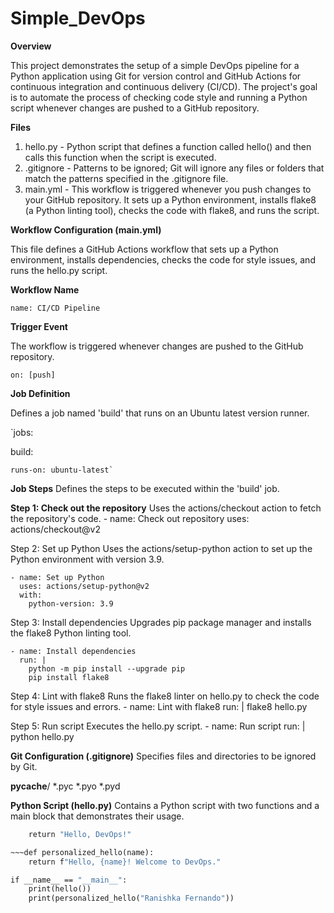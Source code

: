 # Simple_DevOps

**Overview**

This project demonstrates the setup of a simple DevOps pipeline for a Python application using Git for version control and GitHub Actions for continuous integration and continuous delivery (CI/CD). 
The project's goal is to automate the process of checking code style and running a Python script whenever changes are pushed to a GitHub repository.

**Files**
1. hello.py - Python script that defines a function called hello() and then calls this function when the script is 
   executed.
2. .gitignore - Patterns to be ignored; Git will ignore any files or folders that match the patterns specified in the 
   .gitignore file.
3. main.yml - This workflow is triggered whenever you push changes to your GitHub repository. It sets up a Python 
   environment, installs flake8 (a Python linting tool), checks the code with flake8, and runs the script.


**Workflow Configuration (main.yml)**

This file defines a GitHub Actions workflow that sets up a Python environment, installs dependencies, checks the code for style issues, and runs the hello.py script.

**Workflow Name**

`name: CI/CD Pipeline`

**Trigger Event**

The workflow is triggered whenever changes are pushed to the GitHub repository.

`on: [push]`

**Job Definition**

Defines a job named 'build' that runs on an Ubuntu latest version runner.

`jobs:

  build:
  
    runs-on: ubuntu-latest`

    
**Job Steps**
Defines the steps to be executed within the 'build' job.

**Step 1: Check out the repository**
Uses the actions/checkout action to fetch the repository's code.
    - name: Check out repository
      uses: actions/checkout@v2

Step 2: Set up Python
Uses the actions/setup-python action to set up the Python environment with version 3.9.

    - name: Set up Python
      uses: actions/setup-python@v2
      with:
        python-version: 3.9

Step 3: Install dependencies
Upgrades pip package manager and installs the flake8 Python linting tool.

    - name: Install dependencies
      run: |
        python -m pip install --upgrade pip
        pip install flake8

Step 4: Lint with flake8
Runs the flake8 linter on hello.py to check the code for style issues and errors.
    - name: Lint with flake8
      run: |
        flake8 hello.py

Step 5: Run script
Executes the hello.py script.
    - name: Run script
      run: |
        python hello.py

**Git Configuration (.gitignore)**
Specifies files and directories to be ignored by Git.

   __pycache__/
   *.pyc
   *.pyo
   *.pyd

**Python Script (hello.py)**
Contains a Python script with two functions and a main block that demonstrates their usage.

~~~def hello():
    return "Hello, DevOps!"

~~~def personalized_hello(name):
    return f"Hello, {name}! Welcome to DevOps."

if __name__ == "__main__":
    print(hello())
    print(personalized_hello("Ranishka Fernando"))

